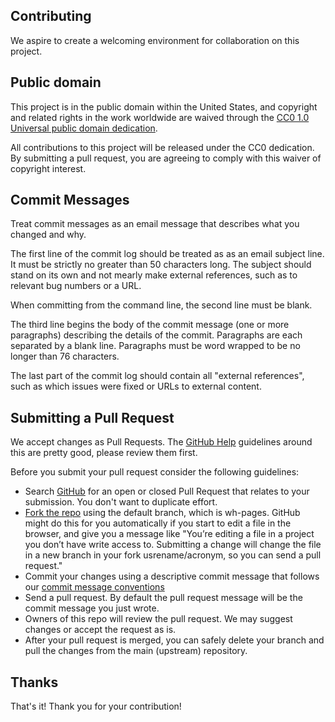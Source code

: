 ## Contributing

We aspire to create a welcoming environment for collaboration on this project.

## Public domain

This project is in the public domain within the United States, and
copyright and related rights in the work worldwide are waived through
the [CC0 1.0 Universal public domain dedication](https://creativecommons.org/publicdomain/zero/1.0/).

All contributions to this project will be released under the CC0
dedication. By submitting a pull request, you are agreeing to comply
with this waiver of copyright interest.

## <a name="commit-messages"></a> Commit Messages

Treat commit messages as an email message that describes what you changed and why.

The first line of the commit log should be treated as as an email
subject line.  It must be strictly no greater than 50 characters long.
The subject should stand on its own and not mearly make external
references, such as to relevant bug numbers or a URL.

When committing from the command line, the second line must be blank.

The third line begins the body of the commit message (one or more
paragraphs) describing the details of the commit.  Paragraphs are each
separated by a blank line.  Paragraphs must be word wrapped to be no
longer than 76 characters.

The last part of the commit log should contain all "external
references", such as which issues were fixed or URLs to external content.

## Submitting a Pull Request

We accept changes as Pull Requests. The [GitHub Help](https://help.github.com/articles/using-pull-requests/)
guidelines around this are pretty good, please review them first.

Before you submit your pull request consider the following guidelines:

* Search [GitHub](https://github.com/unitedstates/acronym/pulls) for an open or closed Pull Request that 
 relates to your submission. You don't want to duplicate effort.
* [Fork the repo](https://help.github.com/articles/fork-a-repo/) using the default branch, which is wh-pages.
GitHub might do this for you automatically if you start to edit a file in the browser, and give you a message
like "You’re editing a file in a project you don’t have write access to. Submitting a change will change the 
file in a new branch in your fork usrename/acronym, so you can send a pull request."
* Commit your changes using a descriptive commit message that follows our
  [commit message conventions](#commit-messages)
* Send a pull request. By default the pull request message will be the commit message you just wrote.
* Owners of this repo will review the pull request. We may suggest changes or accept the request as is.
* After your pull request is merged, you can safely delete your branch and pull the changes
from the main (upstream) repository.

## Thanks

That's it! Thank you for your contribution!
